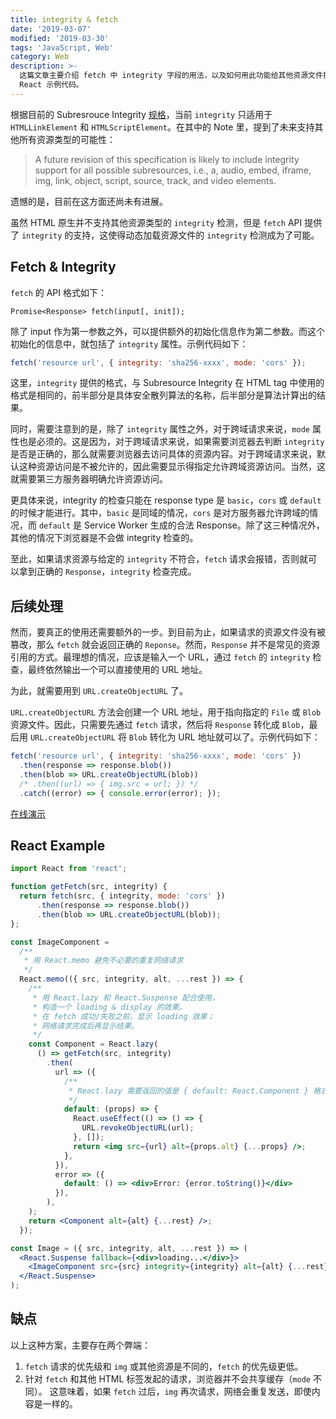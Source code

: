 ```yaml
---
title: integrity & fetch
date: '2019-03-07'
modified: '2019-03-30'
tags: 'JavaScript, Web'
category: Web
description: >-
  这篇文章主要介绍 fetch 中 integrity 字段的用法，以及如何用此功能给其他资源文件提供 integrity 的校验功能（如图片），附带
  React 示例代码。
---
```


根据目前的 Subresrouce Integrity [规格](https://www.w3.org/TR/SRI/)，当前 `integrity` 只适用于 `HTMLLinkElement` 和 `HTMLScriptElement`。在其中的 Note 里，提到了未来支持其他所有资源类型的可能性：

> A future revision of this specification is likely to include integrity support for all possible subresources, i.e., a, audio, embed, iframe, img, link, object, script, source, track, and video elements.

遗憾的是，目前在这方面还尚未有进展。

虽然 HTML 原生并不支持其他资源类型的 `integrity` 检测，但是 `fetch` API 提供了 `integrity` 的支持，这使得动态加载资源文件的 `integrity` 检测成为了可能。

## Fetch & Integrity

`fetch` 的 API 格式如下：

```plain
Promise<Response> fetch(input[, init]);
```

除了 input 作为第一参数之外，可以提供额外的初始化信息作为第二参数。而这个初始化的信息中，就包括了 `integrity` 属性。示例代码如下：

```javascript
fetch('resource url', { integrity: 'sha256-xxxx', mode: 'cors' });
```

这里，`integrity` 提供的格式，与 Subresource Integrity 在 HTML tag 中使用的格式是相同的，前半部分是具体安全散列算法的名称，后半部分是算法计算出的结果。

同时，需要注意到的是，除了 `integrity` 属性之外，对于跨域请求来说，`mode` 属性也是必须的。这是因为，对于跨域请求来说，如果需要浏览器去判断 `integrity` 是否是正确的，那么就需要浏览器去访问具体的资源内容。对于跨域请求来说，默认这种资源访问是不被允许的，因此需要显示得指定允许跨域资源访问。当然，这就需要第三方服务器明确允许资源访问。

更具体来说，integrity 的检查只能在 response type 是 `basic`，`cors` 或 `default` 的时候才能进行。其中，`basic` 是同域的情况，`cors` 是对方服务器允许跨域的情况，而 `default` 是 Service Worker 生成的合法 Response。除了这三种情况外，其他的情况下浏览器是不会做 integrity 检查的。

至此，如果请求资源与给定的 `integrity` 不符合，`fetch` 请求会报错，否则就可以拿到正确的 `Response`，`integrity` 检查完成。

## 后续处理

然而，要真正的使用还需要额外的一步。到目前为止，如果请求的资源文件没有被篡改，那么 `fetch` 就会返回正确的 `Reponse`。然而，`Response` 并不是常见的资源引用的方式。最理想的情况，应该是输入一个 URL，通过 `fetch` 的 `integrity` 检查，最终依然输出一个可以直接使用的 URL 地址。

为此，就需要用到 `URL.createObjectURL` 了。

`URL.createObjectURL` 方法会创建一个 URL 地址，用于指向指定的 `File` 或 `Blob` 资源文件。因此，只需要先通过 `fetch` 请求，然后将 `Response` 转化成 `Blob`，最后用 `URL.createObjectURL` 将 `Blob` 转化为 URL 地址就可以了。示例代码如下：

```javascript
fetch('resource url', { integrity: 'sha256-xxxx', mode: 'cors' })
  .then(response => response.blob())
  .then(blob => URL.createObjectURL(blob))
  /* .then((url) => { img.src = url; }) */
  .catch((error) => { console.error(error); });
```

[在线演示](https://laysent.github.io/subresource-integrity-demo/integrity-and-fetch.html)

## React Example

```jsx
import React from 'react';

function getFetch(src, integrity) {
  return fetch(src, { integrity, mode: 'cors' })
      .then(response => response.blob())
      .then(blob => URL.createObjectURL(blob));
};

const ImageComponent =
  /**
   * 用 React.memo 避免不必要的重复网络请求
   */
  React.memo(({ src, integrity, alt, ...rest }) => {
    /**
     * 用 React.lazy 和 React.Suspense 配合使用，
     * 构造一个 loading & display 的效果。
     * 在 fetch 成功/失败之前，显示 loading 效果；
     * 网络请求完成后再显示结果。
     */
    const Component = React.lazy(
      () => getFetch(src, integrity)
        .then(
          url => ({
            /**
             * React.lazy 需要返回的值是 { default: React.Component } 格式
             */
            default: (props) => {
              React.useEffect(() => () => {
                URL.revokeObjectURL(url);
              }, []);
              return <img src={url} alt={props.alt} {...props} />;
            },
          }),
          error => ({
            default: () => <div>Error: {error.toString()}</div>
          }),
        ),
    );
    return <Component alt={alt} {...rest} />;
  });

const Image = ({ src, integrity, alt, ...rest }) => (
  <React.Suspense fallback={<div>loading...</div>}>
    <ImageComponent src={src} integrity={integrity} alt={alt} {...rest} />
  </React.Suspense>
);
```

## 缺点

以上这种方案，主要存在两个弊端：

1. `fetch` 请求的优先级和 `img` 或其他资源是不同的，`fetch` 的优先级更低。
2. 针对 `fetch` 和其他 HTML 标签发起的请求，浏览器并不会共享缓存（`mode` 不同）。
  这意味着，如果 `fetch` 过后，`img` 再次请求，网络会重复发送，即使内容是一样的。
